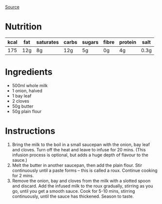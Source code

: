 [Source](https://www.bbcgoodfood.com/recipes/white-sauce)
# Nutrition
| kcal | fat | saturates | carbs | sugars | fibre | protein | salt |
| ---- | --- | --------- | ----- | ------ | ----- | ------- | ---- |
| 175  | 12g | 8g        | 12g   | 5g     | 0g    | 4g      | 0.3g |
# Ingredients
- 500ml whole milk
- 1 onion, halved
- 1 bay leaf
- 2 cloves
- 50g butter
- 50g plain flour
# Instructions
1. Bring the milk to the boil in a small saucepan with the onion, bay leaf and cloves. Turn off the heat and leave to infuse for 20 mins. (This infusion process is optional, but adds a huge depth of flavour to the sauce.)
2. Melt the butter in another saucepan, then add the plain flour. Stir continuously until a paste forms – this is called a roux. Continue cooking for 2 mins.
3. Remove the onion, bay and cloves from the milk with a slotted spoon and discard. Add the infused milk to the roux gradually, stirring as you go, until you get a smooth sauce. Cook for 5-10 mins, stirring continuously, until the sauce has thickened. Season to taste.